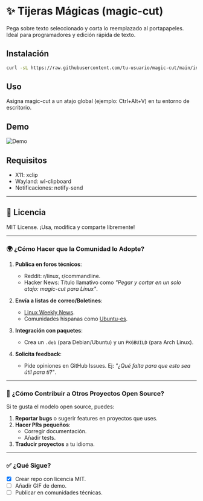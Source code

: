 
# ✨ Tijeras Mágicas (magic-cut)

Pega sobre texto seleccionado y corta lo reemplazado al portapapeles.  
Ideal para programadores y edición rápida de texto.

## Instalación
```bash
curl -sL https://raw.githubusercontent.com/tu-usuario/magic-cut/main/install.sh | bash
```

## Uso
Asigna magic-cut a un atajo global (ejemplo: Ctrl+Alt+V) en tu entorno de escritorio.

## Demo
![Demo](demo.gif)

## Requisitos
- X11: xclip
- Wayland: wl-clipboard
- Notificaciones: notify-send

---

## 📜 Licencia
MIT License. ¡Usa, modifica y comparte libremente!

---

### 🌍 **¿Cómo Hacer que la Comunidad lo Adopte?**  
1. **Publica en foros técnicos**:  
	- Reddit: r/linux, r/commandline.  
	- Hacker News: Título llamativo como *"Pegar y cortar en un solo atajo: magic-cut para Linux"*.  

2. **Envía a listas de correo/Boletines**:  
	- [Linux Weekly News](https://lwn.net/).  
	- Comunidades hispanas como [Ubuntu-es](https://ubuntu-es.org/).  

3. **Integración con paquetes**:  
	- Crea un `.deb` (para Debian/Ubuntu) y un `PKGBUILD` (para Arch Linux).  

4. **Solicita feedback**:  
	- Pide opiniones en GitHub Issues. Ej: *"¿Qué falta para que esto sea útil para ti?"*.  

---  

### 🔄 **¿Cómo Contribuir a Otros Proyectos Open Source?**  
Si te gusta el modelo open source, puedes:  
1. **Reportar bugs** o sugerir features en proyectos que uses.  
2. **Hacer PRs pequeños**:  
	- Corregir documentación.  
	- Añadir tests.  
3. **Traducir proyectos** a tu idioma.  

---  

### ✅ **¿Qué Sigue?**  
- [x] Crear repo con licencia MIT.  
- [ ] Añadir GIF de demo.  
- [ ] Publicar en comunidades técnicas.  
